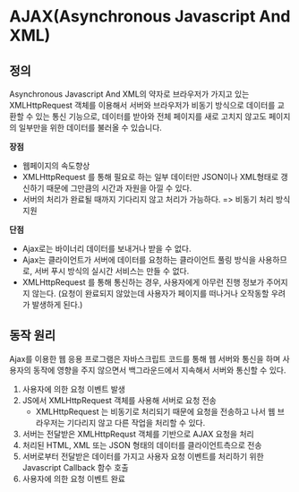 # AJAX(Asynchronous Javascript And XML)

## **정의**

Asynchronous Javascript And XML의 약자로 브라우저가 가지고 있는 XMLHttpRequest 객체를 이용해서 서버와 브라우저가 비동기 방식으로 데이터를 교환할 수 있는 통신 기능으로, 데이터를 받아와 전체 페이지를 새로 고치지 않고도 페이지의 일부만을 위한 데이터를 불러올 수 있습니다.

**장점**

- 웹페이지의 속도향상
- XMLHttpRequest 를 통해 필요로 하는 일부 데이터만 JSON이나 XML형태로 갱신하기 때문에 그만큼의 시간과 자원을 아낄 수 있다.
- 서버의 처리가 완료될 때까지 기다리지 않고 처리가 가능하다. => 비동기 처리 방식 지원

**단점**

- Ajax로는 바이너리 데이터를 보내거나 받을 수 없다.
- Ajax는 클라이언트가 서버에 데이터를 요청하는 클라이언트 풀링 방식을 사용하므로, 서버 푸시 방식의 실시간 서비스는 만들 수 없다.
- XMLHttpRequest 를 통해 통신하는 경우, 사용자에게 아무런 진행 정보가 주어지지 않는다. (요청이 완료되지 않았는데 사용자가 페이지를 떠나거나 오작동할 우려가 발생하게 된다.)

## **동작 원리**

Ajax를 이용한 웹 응용 프로그램은 자바스크립트 코드를 통해 웹 서버와 통신을 하며 사용자의 동작에 영향을 주지 않으면서 백그라운드에서 지속해서 서버와 통신할 수 있다.

1. 사용자에 의한 요청 이벤트 발생
2. JS에서 XMLHttpRequest 객체를 사용해 서버로 요청 전송
   - XMLHttpRequest 는 비동기로 처리되기 때문에 요청을 전송하고 나서 웹 브라우저는 기다리지 않고 다른 작업을 처리할 수 있다.
3. 서버는 전달받은 XMLHttpRequst 객체를 기반으로 AJAX 요청을 처리
4. 처리된 HTML, XML 또는 JSON 형태의 데이터를 클라이언트측으로 전송
5. 서버로부터 전달받은 데이터를 가지고 사용자 요청 이벤트를 처리하기 위한 Javascript Callback 함수 호출
6. 사용자에 의한 요청 이벤트 완료

